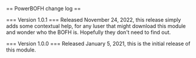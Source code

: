 == PowerBOFH change log ==

=== Version 1.0.1 ===
Released <time datetime="2022-11-24">November 24, 2022</time>, this release simply adds some contextual help, for any luser that might download this module and wonder who the BOFH is.  Hopefully they don't need to find out.

=== Version 1.0.0 ===
Released <time datetime="2021-01-05">January 5, 2021</time>, this is the initial release of this module.